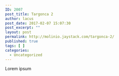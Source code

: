 ```yaml
---
ID: 2007
post_title: Targonca 2
author: lacus
post_date: 2017-02-07 15:07:30
post_excerpt: ""
layout: post
permalink: http://molinio.jaystack.com/targonca-2/
published: true
tags: [ ]
categories:
  - Uncategorized
---
```

Lorem ipsum